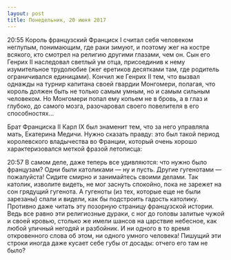 ```yaml
---
layout: post
title: Понедельник, 20 июня 2017 
---
```


<p class="fwd"><span class="time-my-ass">20:55</span> Король французский Франциск I считал себя человеком неглупым, понимающим, где раки зимуют, и поэтому жег на костре всякого, кто смотрел на религию другими глазами, чем он. Сын его Генрих II наследовал светлый ум отца, присоединив к нему изумительное трудолюбие (жег еретиков десятками там, где родитель ограничивался единицами). Кончил же Генрих II тем, что вызвал однажды на турнир капитана своей гвардии Монгомери, полагая, что король должен быть не только самым умным, но и самым сильным человеком. Но Монгомери попал ему копьем не в бровь, а в глаз и глубоко, до самого мозга, разочаровал своего повелителя в его способностях…</p>

<p class="rwd">Брат Франциска II Карл IX был знаменит тем, что за него управляла мать, Екатерина Медичи. Нужно сказать правду: это был такой период королевского владычества во Франции, который очень хорошо характеризовался меткой фразой летописца:</p>

<p class="fwd"><span class="time-my-ass">20:57</span> В самом деле, даже теперь все удивляются: что нужно было французам? Одни были католиками — ну и пусть. Другие гугенотами — пожалуйста! Сидите смирно и занимайтесь своими делами. Так католик, изволите видеть, не мог заснуть спокойно, пока не зарежет на сон грядущий гугенота. А гугеноты (из тех, которые еще не были зарезаны) спали и видели, как бы подстроить гадость католику. Противно даже читать эту позорную страницу французской истории. Ведь все равно эти религиозные дураки, с ног до головы залитые чужой и своей кровью, столько же имели шансов на царствие небесное, как любой уличный негодяй и разбойник. И ни одного в то время откровенного слова об этом, ни одного умного человека! Пишущий эти строки иногда даже кусает себе губы от досады: отчего его там не было?</p>


&nbsp;

<!-- vim: set foldlevel=200: -->
